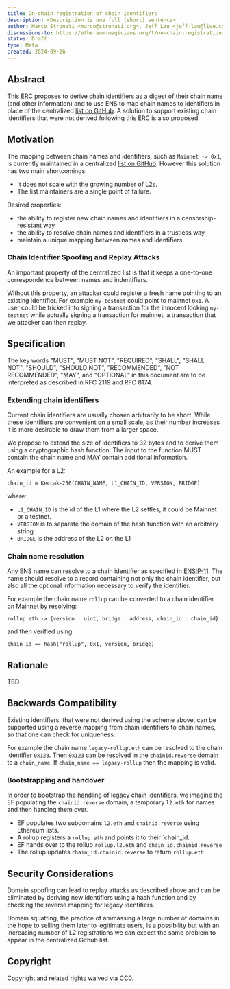 ```yaml
---
title: On-chain registration of chain identifiers
description: <Description is one full (short) sentence>
author: Marco Stronati <marco@stronati.org>, Jeff Lau <jeff-lau@live.com>
discussions-to: https://ethereum-magicians.org/t/on-chain-registration-of-chain-identifiers/21299
status: Draft
type: Meta
created: 2024-09-26
---
```


## Abstract

This ERC proposes to derive chain identifiers as a digest of their chain name (and other information) and to use ENS to map chain names to identifiers in place of the centralized [list on GitHub](https://github.com/ethereum-lists/chains).
A solution to support existing chain identifiers that were not derived following this ERC is also proposed.

## Motivation

The mapping between chain names and identifiers, such as `Mainnet -> 0x1`, is currently maintained in a centralized [list on GitHub](https://github.com/ethereum-lists/chains).
However this solution has two main shortcomings:
- It does not scale with the growing number of L2s.
- The list maintainers are a single point of failure.

Desired properties:
- the ability to register new chain names and identifiers in a censorship-resistant way
- the ability to resolve chain names and identifiers in a trustless way
- maintain a unique mapping between names and identifiers

### Chain Identifier Spoofing and Replay Attacks

An important property of the centralized list is that it keeps a one-to-one correspondence between names and indentifiers.

Without this property, an attacker could register a fresh name pointing to an existing identifier. For example `my-testnet` could point to mainnet `0x1`. A user could be tricked into signing a transaction for the innocent looking `my-testnet` while actually signing a transaction for mainnet, a transaction that we attacker can then replay.

## Specification

The key words "MUST", "MUST NOT", "REQUIRED", "SHALL", "SHALL NOT", "SHOULD", "SHOULD NOT", "RECOMMENDED", "NOT RECOMMENDED", "MAY", and "OPTIONAL" in this document are to be interpreted as described in RFC 2119 and RFC 8174.

### Extending chain identifiers

Current chain identifiers are usually chosen arbitrarily to be short. While these identifiers are convenient on a small scale, as their number increases it is more desirable to draw them from a larger space.

We propose to extend the size of identifiers to 32 bytes and to derive them using a cryptographic hash function.
The input to the function MUST contain the chain name and MAY contain additional information.

An example for a L2:
```
chain_id = Keccak-256(CHAIN_NAME, L1_CHAIN_ID, VERSION, BRIDGE)
```
where:
- `L1_CHAIN_ID` is the id of the L1 where the L2 settles, it could be Mainnet or a testnet.
- `VERSION` is to separate the domain of the hash function with an arbitrary string
- `BRIDGE` is the address of the L2 on the L1

### Chain name resolution

Any ENS name can resolve to a chain identifier as specified in [ENSIP-11](https://docs.ens.domains/ensip/11). The name should resolve to a record containing not only the chain identifier, but also all the optional information necessary to verify the identifier.

For example the chain name `rollup` can be converted to a chain identifier on Mainnet by resolving:
```
rollup.eth -> {version : uint, bridge : address, chain_id : chain_id}
```
and then verified using:
```
chain_id == hash("rollup", 0x1, version, bridge)
```

## Rationale

<!--
  The rationale fleshes out the specification by describing what motivated the design and why particular design decisions were made. It should describe alternate designs that were considered and related work, e.g. how the feature is supported in other languages.

  The current placeholder is acceptable for a draft.

  TODO: Remove this comment before submitting
-->

TBD

## Backwards Compatibility

Existing identifiers, that were not derived using the scheme above, can be supported using a reverse mapping from chain identifiers to chain names, so that one can check for uniqueness.

For example the chain name `legacy-rollup.eth` can be resolved to the chain identifier `0x123`.
Then `0x123` can be resolved in the `chainid.reverse` domain to a `chain_name`.
If `chain_name == legacy-rollup` then the mapping is valid.

### Bootstrapping and handover

In order to bootstrap the handling of legacy chain identifiers, we imagine the EF populating the `chainid.reverse` domain, a temporary `l2.eth` for names and then handing them over.

- EF populates two subdomains `l2.eth` and `chainid.reverse` using Ethereum lists.
- A rollup registers a `rollup.eth` and points it to their `chain_id.
- EF hands over to the rollup `rollup.l2.eth` and `chain_id.chainid.reverse`
- The rollup updates `chain_id.chainid.reverse` to return `rollup.eth`


## Security Considerations

Domain spoofing can lead to replay attacks as described above and can be eliminated by deriving new identifiers using a hash function and by checking the reverse mapping for legacy identifiers.

Domain squatting, the practice of ammassing a large number of domains in the hope to selling them later to legitimate users, is a possibility but with an increasing number of L2 registrations we can expect the same problem to appear in the centralized Github list.

## Copyright

Copyright and related rights waived via [CC0](../LICENSE.md).
